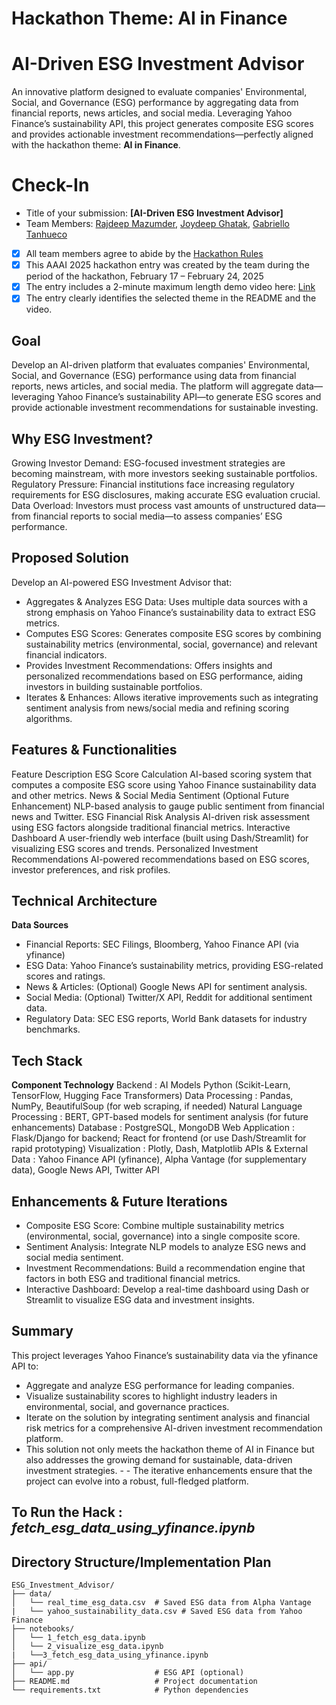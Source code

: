 # Hackathon Theme: AI in Finance

# AI-Driven ESG Investment Advisor

An innovative platform designed to evaluate companies' Environmental, Social, and Governance (ESG) performance by aggregating data from financial reports, news articles, and social media. Leveraging Yahoo Finance’s sustainability API, this project generates composite ESG scores and provides actionable investment recommendations—perfectly aligned with the hackathon theme: **AI in Finance**.

# Check-In

- Title of your submission: **[AI-Driven ESG Investment Advisor]**
- Team Members: [Rajdeep Mazumder](mailto:mazumder.rajdeep@gmail.com), [Joydeep Ghatak](mailto:joycode17@gmail.com), [Gabriello Tanhueco](mailto:gabriellotanhueco@outlook.com)
- [x] All team members agree to abide by the [Hackathon Rules](https://aaai.org/conference/aaai/aaai-25/hackathon/)
- [x] This AAAI 2025 hackathon entry was created by the team during the period of the hackathon, February 17 – February 24, 2025
- [x] The entry includes a 2-minute maximum length demo video here: [Link](https://app.screencastify.com/v3/watch/TAZlkcjVmbs9uUMxnWtZ)
- [x] The entry clearly identifies the selected theme in the README and the video.

## Goal ##

Develop an AI-driven platform that evaluates companies' Environmental, Social, and Governance (ESG) performance using data from financial reports, news articles, and social media. The platform will aggregate data—leveraging Yahoo Finance’s sustainability API—to generate ESG scores and provide actionable investment recommendations for sustainable investing.

## Why ESG Investment? ## 

Growing Investor Demand: ESG-focused investment strategies are becoming mainstream, with more investors seeking sustainable portfolios.
Regulatory Pressure: Financial institutions face increasing regulatory requirements for ESG disclosures, making accurate ESG evaluation crucial.
Data Overload: Investors must process vast amounts of unstructured data—from financial reports to social media—to assess companies’ ESG performance.

## Proposed Solution ## 

Develop an AI-powered ESG Investment Advisor that:
- Aggregates & Analyzes ESG Data: Uses multiple data sources with a strong emphasis on Yahoo Finance’s sustainability data to extract ESG metrics.
- Computes ESG Scores: Generates composite ESG scores by combining sustainability metrics (environmental, social, governance) and relevant financial indicators.
- Provides Investment Recommendations: Offers insights and personalized recommendations based on ESG performance, aiding investors in building sustainable portfolios.
- Iterates & Enhances: Allows iterative improvements such as integrating sentiment analysis from news/social media and refining scoring algorithms.

## Features & Functionalities ## 
Feature	                                 Description
ESG Score Calculation	                 AI-based scoring system that computes a composite ESG score using Yahoo Finance sustainability data and other metrics.
News & Social Media Sentiment	         (Optional Future Enhancement) NLP-based analysis to gauge public sentiment from financial news and Twitter.
ESG Financial Risk Analysis	             AI-driven risk assessment using ESG factors alongside traditional financial metrics.
Interactive Dashboard	                 A user-friendly web interface (built using Dash/Streamlit) for visualizing ESG scores and trends.
Personalized Investment Recommendations	 AI-powered recommendations based on ESG scores, investor preferences, and risk profiles.

## Technical Architecture ## 
**Data Sources**
- Financial Reports: SEC Filings, Bloomberg, Yahoo Finance API (via yfinance)
- ESG Data: Yahoo Finance’s sustainability metrics, providing ESG-related scores and ratings.
- News & Articles: (Optional) Google News API for sentiment analysis.
- Social Media: (Optional) Twitter/X API, Reddit for additional sentiment data.
- Regulatory Data: SEC ESG reports, World Bank datasets for industry benchmarks.

## Tech Stack ## 
**Component	                     Technology**
Backend :                        AI Models	Python (Scikit-Learn, TensorFlow, Hugging Face Transformers)
Data Processing :	             Pandas, NumPy, BeautifulSoup (for web scraping, if needed)
Natural Language Processing : 	 BERT, GPT-based models for sentiment analysis (for future enhancements)
Database :	                     PostgreSQL, MongoDB
Web Application	:                Flask/Django for backend; React for frontend (or use Dash/Streamlit for rapid prototyping)
Visualization :	                 Plotly, Dash, Matplotlib
APIs & External Data :	         Yahoo Finance API (yfinance), Alpha Vantage (for supplementary data), Google News API, Twitter API

## Enhancements & Future Iterations ## 
- Composite ESG Score: Combine multiple sustainability metrics (environmental, social, governance) into a single composite score.
- Sentiment Analysis: Integrate NLP models to analyze ESG news and social media sentiment.
- Investment Recommendations: Build a recommendation engine that factors in both ESG and traditional financial metrics.
- Interactive Dashboard: Develop a real-time dashboard using Dash or Streamlit to visualize ESG data and investment insights.

## Summary ## 
This project leverages Yahoo Finance’s sustainability data via the yfinance API to:

- Aggregate and analyze ESG performance for leading companies.
- Visualize sustainability scores to highlight industry leaders in environmental, social, and governance practices.
- Iterate on the solution by integrating sentiment analysis and financial risk metrics for a comprehensive AI-driven investment recommendation platform.
- This solution not only meets the hackathon theme of AI in Finance but also addresses the growing demand for sustainable, data-driven investment strategies. - - The iterative enhancements ensure that the project can evolve into a robust, full-fledged platform.

## To Run the Hack : ***fetch_esg_data_using_yfinance.ipynb***  

## Directory Structure/Implementation Plan

```plaintext
ESG_Investment_Advisor/
├── data/                     
│   └── real_time_esg_data.csv  # Saved ESG data from Alpha Vantage
|   └── yahoo_sustainability_data.csv # Saved ESG data from Yahoo Finance
├── notebooks/                 
│   └── 1_fetch_esg_data.ipynb
│   └── 2_visualize_esg_data.ipynb
|   └──3_fetch_esg_data_using_yfinance.ipynb
├── api/                       
│   └── app.py                  # ESG API (optional)
├── README.md                   # Project documentation
└── requirements.txt            # Python dependencies
